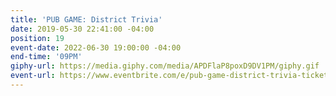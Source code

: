 ```yaml
---
title: 'PUB GAME: District Trivia'
date: 2019-05-30 22:41:00 -04:00
position: 19
event-date: 2022-06-30 19:00:00 -04:00
end-time: '09PM'
giphy-url: https://media.giphy.com/media/APDFlaP8poxD9DV1PM/giphy.gif
event-url: https://www.eventbrite.com/e/pub-game-district-trivia-tickets-344253450337
---
```


